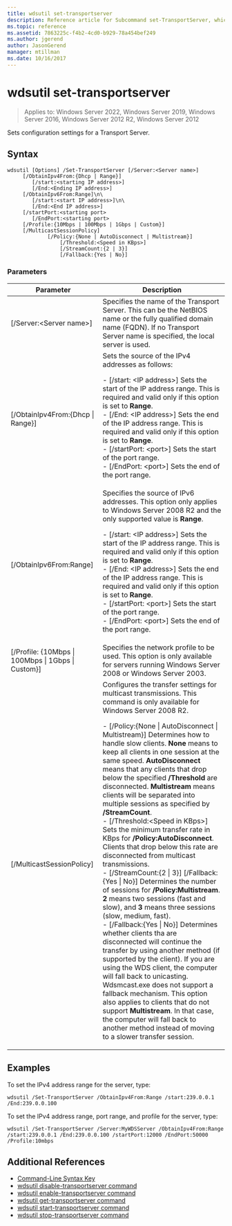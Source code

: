 ```yaml
---
title: wdsutil set-transportserver
description: Reference article for Subcommand set-TransportServer, which sets configuration settings for a Transport Server.
ms.topic: reference
ms.assetid: 7863225c-f4b2-4cd0-b929-78a454bef249
ms.author: jgerend
author: JasonGerend
manager: mtillman
ms.date: 10/16/2017
---
```

# wdsutil set-transportserver

>Applies to: Windows Server 2022, Windows Server 2019, Windows Server 2016, Windows Server 2012 R2, Windows Server 2012

Sets configuration settings for a Transport Server.

## Syntax
```
wdsutil [Options] /Set-TransportServer [/Server:<Server name>]
     [/ObtainIpv4From:{Dhcp | Range}]
        [/start:<starting IP address>]
        [/End:<Ending IP address>]
     [/ObtainIpv6From:Range]\n\
        [/start:<start IP address>]\n\
        [/End:<End IP address>]
     [/startPort:<starting port>
        [/EndPort:<starting port>
     [/Profile:{10Mbps | 100Mbps | 1Gbps | Custom}]
     [/MulticastSessionPolicy]
             [/Policy:{None | AutoDisconnect | Multistream}]
                 [/Threshold:<Speed in KBps>]
                 [/StreamCount:{2 | 3}]
                 [/Fallback:{Yes | No}]
```
### Parameters

|Parameter|Description|
|-------|--------|
|[/Server:\<Server name\>]|Specifies the name of the Transport Server. This can be the NetBIOS name or the fully qualified domain name (FQDN). If no Transport Server name is specified, the local server is used.|
|[/ObtainIpv4From:{Dhcp \| Range}]|Sets the source of the IPv4 addresses as follows:<p>-   [/start: \<IP address\>]  Sets the start of the IP address range. This is required and valid only if this option is set to **Range**.<br />-   [/End: \<IP address\>]  Sets the end of the IP address range. This is required and valid only if this option is set to **Range**.<br />-   [/startPort: \<port\>]  Sets the start of the port range.<br />-   [/EndPort: \<port\>]  Sets the end of the port range.|
|[/ObtainIpv6From:Range]|Specifies the source of IPv6 addresses. This option only applies to Windows Server 2008 R2 and the only supported value is **Range**.<p>-   [/start: \<IP address\>]  Sets the start of the IP address range. This is required and valid only if this option is set to **Range**.<br />-   [/End: \<IP address\>]  Sets the end of the IP address range. This is required and valid only if this option is set to **Range**.<br />-   [/startPort: \<port\>]  Sets the start of the port range.<br />-   [/EndPort: \<port\>]  Sets the end of the port range.|
|[/Profile: {10Mbps \| 100Mbps \| 1Gbps \| Custom}]|Specifies the network profile to be used. This option is only available for servers running Windows Server 2008 or Windows Server 2003.|
|[/MulticastSessionPolicy]|Configures the transfer settings for multicast transmissions. This command is only available for Windows Server 2008 R2.<p>-   [/Policy:{None \| AutoDisconnect \| Multistream}]  Determines how to handle slow clients. **None** means to keep all clients in one session at the same speed. **AutoDisconnect** means that any clients that drop below the specified **/Threshold** are disconnected. **Multistream** means clients will be separated into multiple sessions as specified by **/StreamCount**.<br />-   [/Threshold:\<Speed in KBps\>]  Sets the minimum transfer rate in KBps for **/Policy:AutoDisconnect**. Clients that drop below this rate are disconnected from multicast transmissions.<br />-   [/StreamCount:{2 \| 3}] [/Fallback:{Yes \| No}]  Determines the number of sessions for **/Policy:Multistream**. **2** means two sessions (fast and slow), and **3** means three sessions (slow, medium, fast).<br />-   [/Fallback:{Yes \| No}]  Determines whether clients tha are disconnected will continue the transfer by using another method (if supported by the client). If you are using the WDS client, the computer will fall back to unicasting. Wdsmcast.exe does not support a fallback mechanism. This option also applies to clients that do not support **Multistream**. In that case, the computer will fall back to another method instead of moving to a slower transfer session.|

## Examples
To set the IPv4 address range for the server, type:
```
wdsutil /Set-TransportServer /ObtainIpv4From:Range /start:239.0.0.1 /End:239.0.0.100
```
To set the IPv4 address range, port range, and profile for the server, type:
```
wdsutil /Set-TransportServer /Server:MyWDSServer /ObtainIpv4From:Range /start:239.0.0.1 /End:239.0.0.100 /startPort:12000 /EndPort:50000 /Profile:10mbps
```
## Additional References
- [Command-Line Syntax Key](command-line-syntax-key.md)
- [wdsutil disable-transportserver command](wdsutil-disable-transportserver.md)
- [wdsutil enable-transportserver command](wdsutil-enable-transportserver.md)
- [wdsutil get-transportserver command](wdsutil-get-transportserver.md)
- [wdsutil start-transportserver command](wdsutil-start-transportserver.md)
- [wdsutil stop-transportserver command](wdsutil-stop-transportserver.md)
